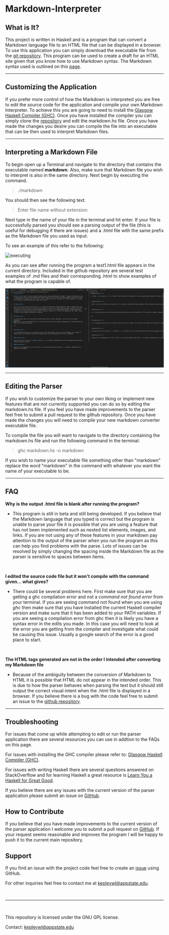 # Markdown-Interpreter

## What is It?

This project is written in Haskell and is a program that can convert a Markdown language file to an HTML file that can be displayed in a browser. To use this application you can simply download the executable file from the [git repository](https://github.com/kepleywl/Markdown-Interpreter). This program can be used to create a draft for an HTML site given that you know how to use Markdown syntax. The Markdown syntax used is outlined on this [page](https://www.markdownguide.org/basic-syntax/).



***


## Customizing the Application 

If you prefer more control of how the Markdown is interpreted you are free to edit the source code for the application and compile your own Markdown Interpreter. To achieve this you are going to need to install the [Glasgow Haskell Compiler (GHC)](https://www.haskell.org/ghc/). Once you have installed the compiler you can simply clone the [repository](https://github.com/kepleywl/Markdown-Interpreter) and edit the markdown.hs file. Once you have made the changes you desire you can compile the file into an executable that can be then used to interpret Markdown files.


***

## Interpreting a Markdown File

To begin open up a Terminal and navigate to the directory that contains the executable named **markdown**. Also, make sure that Markdown file you wish to interpret is also in the same directory. Next begin by executing the command.

> ./markdown

You should then see the following text.

> Enter file name without extension:

Next type in the name of your file in the terminal and hit enter. If your file is successfully parsed you should see a parsing output of the file (this is useful for debugging if there are issues) and a .html file with the same prefix as the Markdown file you used as input. 

To see an example of this refer to the following:

![executing](exec.png)

As you can see after running the program a test1.html file appears in the current directory. Included in the github repository are several test examples of .md files and their corresponding .html to show examples of what the program is capable of.

![test1](test1.png)

***

## Editing the Parser

If you wish to customize the parser to your own liking or implement new features that are not currently supported you can do so by editing the markdown.hs file. If you feel you have made improvements to the parser feel free to submit a pull request to the github repository. Once you have made the changes you will need to compile your new markdown converter executable file.

To compile the file you will want to navigate to the directory containing the markdown.hs file and run the following command in the terminal:

> ghc markdown.hs -o markdown 

If you wish to name your executable file something other than "markdown" replace the word "markdown" in the command with whatever you want the name of your executable to be.

***

## FAQ

**Why is the output .html file is blank after running the program?**

* This program is still in beta and still being developed. If you believe that the Markdown language that you typed is correct but the program is unable to parse your file it is possible that you are using a feature that has not been implemented such as nested list elements, images, and links. If you are not using any of these features in your markdown pay attention to the output of the parser when you run the program as this can help you find problems with the parse. Lots of issues can be resolved by simply changing the spacing inside the Markdown file as the parser is sensitive to spaces between items.  

<br>

**I edited the source code file but it won't compile with the command given... what gives?**

* There could be several problems here. First make sure that you are getting a ghc compilation error and not a *command not found error* from your terminal. If you are seeing command not found when you are using *ghc* then make sure that you have installed the current Haskell compiler version and make sure that it has been added to your PATH variables. If you are seeing a compilation error from ghc then it is likely you have a syntax error in the edits you made. In this case you will need to look at the error you are getting from the compiler and investigate what could be causing this issue. Usually a google search of the error is a good place to start.

<br>

**The HTML tags generated are not in the order I intended after converting my Markdown file**

* Because of the ambiguity between the conversion of Markdown to HTML it is possible that HTML do not appear in the intended order. This is due to how the parser behaves when parsing the text but it should still output the correct visual intent when the .html file is displayed in a browser. If you believe there is a bug with the code feel free to submit an issue to the [github repository](https://github.com/kepleywl/Markdown-Interpreter).

***

## Troubleshooting

For issues that come up while attempting to edit or run the parser application there are several resources you can use in addtion to the FAQs on this page.

For issues with installing the GHC compiler please refer to: [Glasgow Haskell Compiler (GHC)](https://www.haskell.org/ghc/).

For issues with writing Haskell there are several questions answered on StackOverflow and for learning Haskell a great resource is [Learn You a Haskell for Great Good](http://learnyouahaskell.com/).

If you believe there are any issues with the current version of the parser application please submit an issue on [GitHub](https://github.com/kepleywl/Markdown-Interpreter).

## How to Contribute

If you believe that you have made improvements to the current version of the parser application I welcome you to submit a pull request on [GitHub](https://github.com/kepleywl/Markdown-Interpreter). If your request seems reasonable and improves the program I will be happy to push it to the current main repository.

## Support

If you find an issue with the project code feel free to create an [issue](https://github.com/kepleywl/Markdown-Interpreter/issues) using GitHub.

For other inquiries feel free to contact me at kepleywl@appstate.edu.

<br>

***

<br>

This repository is licensed under the GNU GPL license.

Contact: kepleywl@appstate.edu
